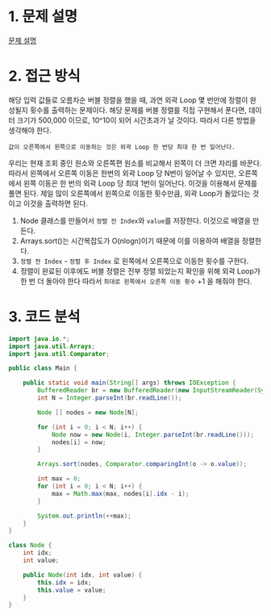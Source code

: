 # 1. 문제 설명

[문제 설명](https://www.acmicpc.net/problem/1377)

# 2. 접근 방식

해당 입력 값들로 오름차순 버블 정렬을 했을 때,  과연 외곽 Loop 몇 번만에 정렬이 완성될지 횟수를 출력하는 문제이다. 해당 문제를 버블 정렬를 직접 구현해서 푼다면, 데이터 크기가 500,000 이므로, 10^10이 되어 시간초과가 날 것이다. 따라서 다른 방법을 생각해야 한다. 

`값이 오른쪽에서 왼쪽으로 이동하는 것은 외곽 Loop 한 번당 최대 한 번 일어난다.`  

우리는 현재 조회 중인 원소와 오른쪽편 원소를 비교해서 왼쪽이 더 크면 자리를 바꾼다. 따라서 왼쪽에서 오른쪽 이동은 한번의 외곽 Loop 당 N번이 일어날 수 있지만, 오른쪽에서 왼쪽 이동은 한 번의 외곽 Loop 당 최대 1번이 일어난다. 이것을 이용해서 문제를 풀면 된다.
제일 많이 오른쪽에서 왼쪽으로 이동한 횟수만큼, 외곽 Loop가 돌았다는 것이고 이것을 출력하면 된다. 

1. Node 클래스를 만들어서 `정렬 전 Index`와 `value`를 저장한다. 이것으로 배열을 만든다.
2. Arrays.sort()는 시간복잡도가 O(nlogn)이기 때문에 이를 이용하여 배열을 정렬한다.
3. `정렬 전 Index` - `정렬 후 Index` 로 왼쪽에서 오른쪽으로 이동한 횟수를 구한다. 
4. 정렬이 완료된 이후에도 버블 정렬은 전부 정렬 되었는지 확인을 위해 외곽 Loop가 한 번 더 돌아야 한다 따라서 `최대로 왼쪽에서 오른쪽 이동 횟수` +1 을 해줘야 한다.

# 3. 코드 분석 

```java
import java.io.*;
import java.util.Arrays;
import java.util.Comparator;

public class Main {

    public static void main(String[] args) throws IOException {
        BufferedReader br = new BufferedReader(new InputStreamReader(System.in));
        int N = Integer.parseInt(br.readLine());

        Node [] nodes = new Node[N];

        for (int i = 0; i < N; i++) {
            Node now = new Node(i, Integer.parseInt(br.readLine()));
            nodes[i] = now;
        }

        Arrays.sort(nodes, Comparator.comparingInt(o -> o.value));

        int max = 0;
        for (int i = 0; i < N; i++) {
            max = Math.max(max, nodes[i].idx - i);
        }

        System.out.println(++max);
    }
}

class Node {
    int idx;
    int value;

    public Node(int idx, int value) {
        this.idx = idx;
        this.value = value;
    }
}
```

